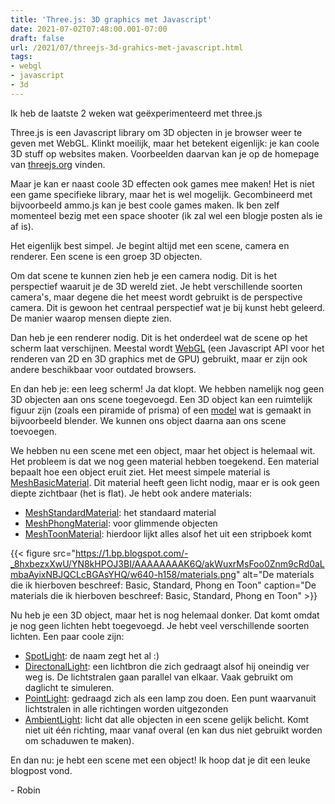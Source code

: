 ```yaml
---
title: 'Three.js: 3D graphics met Javascript'
date: 2021-07-02T07:48:00.001-07:00
draft: false
url: /2021/07/threejs-3d-grahics-met-javascript.html
tags: 
- webgl
- javascript
- 3d
---
```


Ik heb de laatste 2 weken wat geëxperimenteerd met three.js

Three.js is een Javascript library om 3D objecten in je browser weer te geven met WebGL. Klinkt moeilijk, maar het betekent eigenlijk: je kan coole 3D stuff op websites maken. Voorbeelden daarvan kan je op de homepage van [threejs.org](http://threejs.org) vinden.

Maar je kan er naast coole 3D effecten ook games mee maken! Het is niet een game specifieke library, maar het is wel mogelijk. Gecombineerd met bijvoorbeeld ammo.js kan je best coole games maken. Ik ben zelf momenteel bezig met een space shooter (ik zal wel een blogje posten als ie af is).

Het eigenlijk best simpel. Je begint altijd met een scene, camera en renderer. Een scene is een groep 3D objecten.

Om dat scene te kunnen zien heb je een camera nodig. Dit is het perspectief waaruit je de 3D wereld ziet. Je hebt verschillende soorten camera's, maar degene die het meest wordt gebruikt is de perspective camera. Dit is gewoon het centraal perspectief wat je bij kunst hebt geleerd. De manier waarop mensen diepte zien.

Dan heb je een renderer nodig. Dit is het onderdeel wat de scene op het scherm laat verschijnen. Meestal wordt [WebGL](https://developer.mozilla.org/en-US/docs/Web/API/WebGL_API) (een Javascript API voor het renderen van 2D en 3D graphics met de GPU) gebruikt, maar er zijn ook andere beschikbaar voor outdated browsers.  

En dan heb je: een leeg scherm! Ja dat klopt. We hebben namelijk nog geen 3D objecten aan ons scene toegevoegd. Een 3D object kan een ruimtelijk figuur zijn (zoals een piramide of prisma) of een [model](https://en.wikipedia.org/wiki/3D_modeling) wat is gemaakt in bijvoorbeeld blender. We kunnen ons object daarna aan ons scene toevoegen.

We hebben nu een scene met een object, maar het object is helemaal wit. Het probleem is dat we nog geen material hebben toegekend. Een material bepaalt hoe een object eruit ziet. Het meest simpele material is [MeshBasicMaterial](https://threejs.org/docs/?q=material#api/en/materials/MeshBasicMaterial). Dit material heeft geen licht nodig, maar er is ook geen diepte zichtbaar (het is flat). Je hebt ook andere materials:

*   [MeshStandardMaterial](https://threejs.org/docs/?q=material#api/en/materials/MeshStandardMaterial): het standaard material
*   [MeshPhongMaterial](https://threejs.org/docs/?q=material#api/en/materials/MeshPhongMaterial): voor glimmende objecten
*   [MeshToonMaterial](https://threejs.org/docs/?q=material#api/en/materials/MeshToonMaterial): hierdoor lijkt alles alsof het uit een stripboek komt

{{< figure src="https://1.bp.blogspot.com/-_8hxbezxXwU/YN8kHPOJ3BI/AAAAAAAAK6Q/akWuxrMsFoo0Znm9cRd0aLmbaAyixNBJQCLcBGAsYHQ/w640-h158/materials.png" alt="De materials die ik hierboven beschreef: Basic, Standard, Phong en Toon" caption="De materials die ik hierboven beschreef: Basic, Standard, Phong en Toon" >}}

Nu heb je een 3D object, maar het is nog helemaal donker. Dat komt omdat je nog geen lichten hebt toegevoegd. Je hebt veel verschillende soorten lichten. Een paar coole zijn:

*   [SpotLight](https://threejs.org/docs/index.html?q=light#api/en/lights/SpotLight): de naam zegt het al :)
*   [DirectonalLight](https://threejs.org/docs/index.html?q=light#api/en/lights/DirectionalLight): een lichtbron die zich gedraagt alsof hij oneindig ver weg is. De lichtstralen gaan parallel van elkaar. Vaak gebruikt om daglicht te simuleren.
*   [PointLight](https://threejs.org/docs/index.html?q=light#api/en/lights/PointLight): gedraagd zich als een lamp zou doen. Een punt waarvanuit lichtstralen in alle richtingen worden uitgezonden
*   [AmbientLight](https://threejs.org/docs/index.html?q=light#api/en/lights/AmbientLight): licht dat alle objecten in een scene gelijk belicht. Komt niet uit één richting, maar vanaf overal (en kan dus niet gebruikt worden om schaduwen te maken).  

En dan nu: je hebt een scene met een object! Ik hoop dat je dit een leuke blogpost vond.

\- Robin
